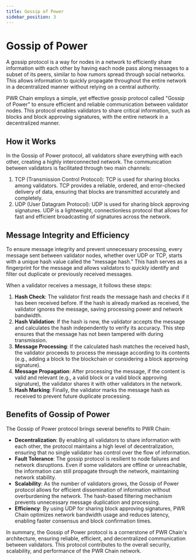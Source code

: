 ```yaml
---
title: Gossip of Power
sidebar_position: 3
---
```


# Gossip of Power

A gossip protocol is a way for nodes in a network to efficiently share information with each other by having each node pass along messages to a subset of its peers, similar to how rumors spread through social networks. This allows information to quickly propagate throughout the entire network in a decentralized manner without relying on a central authority.

PWR Chain employs a simple, yet effective gossip protocol called "Gossip of Power" to ensure efficient and reliable communication between validator nodes. This protocol enables validators to share critical information, such as blocks and block approving signatures, with the entire network in a decentralized manner.

## How it Works

In the Gossip of Power protocol, all validators share everything with each other, creating a highly interconnected network. The communication between validators is facilitated through two main channels:
1. TCP (Transmission Control Protocol): TCP is used for sharing blocks among validators. TCP provides a reliable, ordered, and error-checked delivery of data, ensuring that blocks are transmitted accurately and completely.
2. UDP (User Datagram Protocol): UDP is used for sharing block approving signatures. UDP is a lightweight, connectionless protocol that allows for fast and efficient broadcasting of signatures across the network.

## Message Integrity and Efficiency

To ensure message integrity and prevent unnecessary processing, every message sent between validator nodes, whether over UDP or TCP, starts with a unique hash value called the "message hash." This hash serves as a fingerprint for the message and allows validators to quickly identify and filter out duplicate or previously received messages.

When a validator receives a message, it follows these steps:

1. **Hash Check**: The validator first reads the message hash and checks if it has been received before. If the hash is already marked as received, the validator ignores the message, saving processing power and network bandwidth.
2. **Hash Validation**: If the hash is new, the validator accepts the message and calculates the hash independently to verify its accuracy. This step ensures that the message has not been tampered with during transmission.
3. **Message Processing**: If the calculated hash matches the received hash, the validator proceeds to process the message according to its contents (e.g., adding a block to the blockchain or considering a block approving signature).
4. **Message Propagation**: After processing the message, if the content is valid and relevant (e.g., a valid block or a valid block approving signature), the validator shares it with other validators in the network.
5. **Hash Marking**: Finally, the validator marks the message hash as received to prevent future duplicate processing.

## Benefits of Gossip of Power

The Gossip of Power protocol brings several benefits to PWR Chain:

- **Decentralization**: By enabling all validators to share information with each other, the protocol maintains a high level of decentralization, ensuring that no single validator has control over the flow of information.
- **Fault Tolerance**: The gossip protocol is resilient to node failures and network disruptions. Even if some validators are offline or unreachable, the information can still propagate through the network, maintaining network stability.
- **Scalability**: As the number of validators grows, the Gossip of Power protocol allows for efficient dissemination of information without overburdening the network. The hash-based filtering mechanism prevents unnecessary message duplication and processing.
- **Efficiency**: By using UDP for sharing block approving signatures, PWR Chain optimizes network bandwidth usage and reduces latency, enabling faster consensus and block confirmation times.

In summary, the Gossip of Power protocol is a cornerstone of PWR Chain's architecture, ensuring reliable, efficient, and decentralized communication between validators. This protocol contributes to the overall security, scalability, and performance of the PWR Chain network.